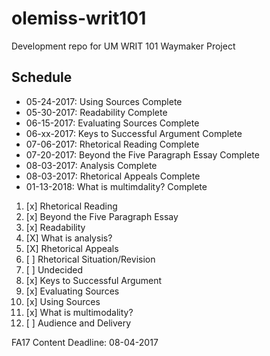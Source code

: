 # olemiss-writ101
Development repo for UM WRIT 101 Waymaker Project

## Schedule 
- 05-24-2017: Using Sources Complete 
- 05-30-2017: Readability Complete
- 06-15-2017: Evaluating Sources Complete
- 06-xx-2017: Keys to Successful Argument Complete 
- 07-06-2017: Rhetorical Reading Complete
- 07-20-2017: Beyond the Five Paragraph Essay Complete 
- 08-03-2017: Analysis Complete
- 08-03-2017: Rhetorical Appeals Complete
- 01-13-2018: What is multimdality? Complete

1. [x] Rhetorical Reading
2. [x] Beyond the Five Paragraph Essay
3. [x] Readability
4. [X] What is analysis?
5. [X] Rhetorical Appeals
6. [ ] Rhetorical Situation/Revision
7. [ ] Undecided
8. [x] Keys to Successful Argument
9. [x] Evaluating Sources
10. [x] Using Sources
11. [x] What is multimodality?
12. [ ] Audience and Delivery

FA17 Content Deadline: 08-04-2017
